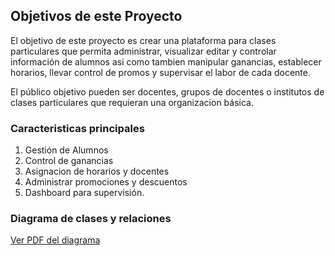 ## Objetivos de este Proyecto

El objetivo de este proyecto es crear una plataforma para clases particulares que permita administrar, visualizar editar y controlar información de alumnos asi como tambien manipular ganancias, establecer horarios, llevar control de promos y supervisar el labor de cada docente.

El público objetivo pueden ser docentes, grupos de docentes o institutos de clases particulares que requieran una organizacion básica.

### Caracteristicas principales

1. Gestión de Alumnos
2. Control de ganancias
3. Asignacion de horarios y docentes
4. Administrar promociones y descuentos
5. Dashboard para supervisión.

### Diagrama de clases y relaciones
[Ver PDF del diagrama](E:\DescargasD\proyectos\PlanificadorDeClases\PlanificadorProyecto\Diagrama_clases.drawio.pdf)

